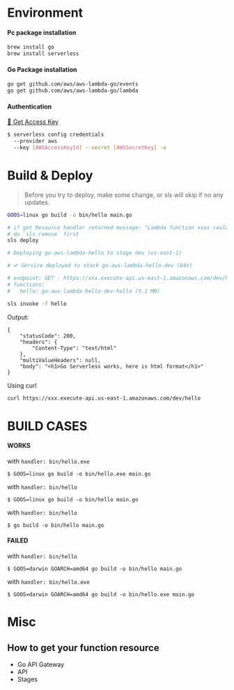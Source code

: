 

# Environment
#### Pc package installation
```bash
brew install go
brew install serverless
```

#### Go Package installation
```bash
go get github.com/aws/aws-lambda-go/events
go get github.com/aws/aws-lambda-go/lambda
```

#### Authentication
[:key: Get Access Key](https://console.aws.amazon.com/iam/home#/security_credentials)
```bash
$ serverless config credentials 
  --provider aws 
  --key [AWSAccessKeyId] --secret [AWSSecretKey] -o
```


# Build & Deploy
> Before you try to deploy, make some change, or sls will skip if no any updates.
```bash
GOOS=linux go build -o bin/hello main.go

# if get Resource handler returned message: "Lambda function xxxx could not be found"
# do `sls remove` first
sls deploy

# Deploying go-aws-lambda-hello to stage dev (us-east-1)

# ✔ Service deployed to stack go-aws-lambda-hello-dev (84s)

# endpoint: GET - https://xxx.execute-api.us-east-1.amazonaws.com/dev/hello
# functions:
#   hello: go-aws-lambda-hello-dev-hello (5.1 MB)

sls invoke -f hello
```
Output:
```
{
    "statusCode": 200,
    "headers": {
        "Content-Type": "text/html"
    },
    "multiValueHeaders": null,
    "body": "<h1>Go Serverless works, here is html format</h1>"
}
```
Using curl
```bash
curl https://xxx.execute-api.us-east-1.amazonaws.com/dev/hello
```

# BUILD CASES
#### WORKS
with `handler: bin/hello.exe`
```
$ GOOS=linux go build -o bin/hello.exe main.go
```

with `handler: bin/hello`
```
$ GOOS=linux go build -o bin/hello main.go
```

with `handler: bin/hello`
```
$ go build -o bin/hello main.go
```


#### FAILED
with `handler: bin/hello`

```
$ GOOS=darwin GOARCH=amd64 go build -o bin/hello main.go
```


with `handler: bin/hello.exe`
```
$ GOOS=darwin GOARCH=amd64 go build -o bin/hello.exe main.go
```

# Misc
## How to get your function resource
- Go API Gateway
- API
- Stages
